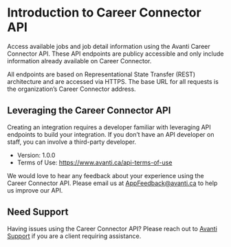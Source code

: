 # Introduction to Career Connector API

Access available jobs and job detail information using the Avanti Career Connector API. These API endpoints are publicy accessible and only include information already available on Career Connector.

All endpoints are based on Representational State Transfer (REST) architecture and are accessed via HTTPS. The base URL for all requests is the organization’s Career Connector address.

## Leveraging the Career Connector API

Creating an integration requires a developer familiar with leveraging API endpoints to build your integration. If you don’t have an API developer on staff, you can involve a third-party developer. 

- Version: 1.0.0
- Terms of Use: https://www.avanti.ca/api-terms-of-use 

We would love to hear any feedback about your experience using the Career Connector API. Please email us at [AppFeedback@avanti.ca](mailto:appfeedback@avanti.ca) to help us improve our API. 

## Need Support

Having issues using the Career Connector API? Please reach out to [Avanti Support](mailto:support@avanti.ca) if you are a client requiring assistance. 